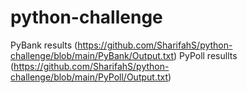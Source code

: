 # python-challenge

PyBank results (https://github.com/SharifahS/python-challenge/blob/main/PyBank/Output.txt)
PyPoll resullts (https://github.com/SharifahS/python-challenge/blob/main/PyPoll/Output.txt)